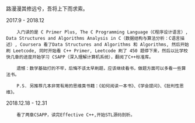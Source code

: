 路漫漫其修远兮，吾将上下而求索。

2017.9 - 2018.12

        入门读的是 C Primer Plus, The C Programming Language（C程序设计语言）, Data Structures and Algorithms Analysis in C（数据结构与算法分析：C语言描述）, Coursera 看了Data Structures and Algorithms 和 Algorithms, 然后开始刷 Leetcode, 同时开始看 C++ Primer, Leetcode 刷了 450 题停下来，然后以比学校快几章的进度开始学习 CSAPP（深入理解计算机系统），翻阅了C++标准库。
        
        遗憾：数学基础打的不牢，后悔不该太早刷题，应该继续看书，做题方面可以多看一些算法书。
        
        P.S. 另推荐几本非常有用的思维类书籍：《如何阅读一本书》、《学会提问》、《批判性思维》。 

2018.12.18 - 12.31

        看了两章CSAPP，读完Effective C++,开始STL源码剖析。
